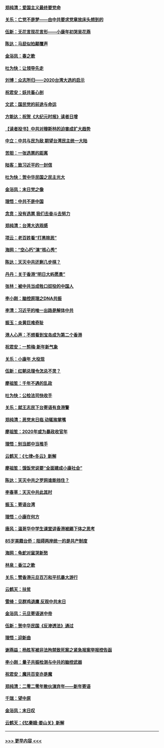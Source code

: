 #### [郑纯清：爱国主义最终要党命](../pages/nsc993/n11802197.md?t=01190411) 
#### [关乐：亡党不是梦——由中共要求党章放床头想到的](../pages/nsc993/n11802156.md?t=01190411) 
#### [伍新：无花言现花言形——小康年初哭吴花燕](../pages/nsc993/n11800044.md?t=01190411) 
#### [陈达：马屁似拍颠覆声](../pages/nsc993/n11800010.md?t=01190411) 
#### [金浴凤：春之歌](../pages/nsc993/n11797687.md?t=01190411) 
#### [吐为快：让领导先走](../pages/nsc993/n11797512.md?t=01190411) 
#### [刘博：众志所归——2020台湾大选的启示](../pages/nsc993/n11796878.md?t=01190411) 
#### [祝君安：妖共畜心剖](../pages/nsc993/n11794273.md?t=01190411) 
#### [文武：国民党的前途与命运](../pages/nsc993/n11794198.md?t=01190411) 
#### [方能达：祝贺《大纪元时报》读者日增](../pages/nsc993/n11793807.md?t=01190411) 
#### [【读者投书】中共对穆斯林的迫害成扩大趋势](../pages/nsc993/n11791371.md?t=01190411) 
#### [中立：中共与民为敌 期望台湾民主统一大陆](../pages/nsc993/n11790392.md?t=01190411) 
#### [苦胆：一张选票的距离](../pages/nsc993/n11788914.md?t=01190411) 
#### [陆客：致习近平的一封信](../pages/nsc993/n11788867.md?t=01190411) 
#### [吐为快：贺中华民国之民主光大](../pages/nsc993/n11788618.md?t=01190411) 
#### [金浴凤：末日党之像](../pages/nsc993/n11787475.md?t=01190411) 
#### [理悟：中共不是中国](../pages/nsc993/n11787463.md?t=01190411) 
#### [念贲：没有选票  我们去奋斗去努力](../pages/nsc993/n11787398.md?t=01190411) 
#### [郑纯清：台湾大选观感](../pages/nsc993/n11786210.md?t=01190411) 
#### [项云：老百姓看“打黑除恶”](../pages/nsc993/n11785398.md?t=01190411) 
#### [海网：“空心朽”演“核心秀”](../pages/nsc993/n11783874.md?t=01190411) 
#### [陈达：天灭中共还剩几步棋？](../pages/nsc993/n11783719.md?t=01190411) 
#### [丹丹：关于香港“明日大屿愿景”](../pages/nsc993/n11783273.md?t=01190411) 
#### [张林：被中共当成牲口奴役的中国人](../pages/nsc993/n11782397.md?t=01190411) 
#### [李小刚：脑控原理之DNA共振](../pages/nsc993/n11780962.md?t=01190411) 
#### [李清：习近平的唯一出路是解体中共](../pages/nsc993/n11780866.md?t=01190411) 
#### [振玉：炎黄巨难奇耻](../pages/nsc993/n11779632.md?t=01190411) 
#### [港人心声：不想看到宝岛成为第二个香港](../pages/nsc993/n11778817.md?t=01190411) 
#### [祝君安：一剪梅‧新年新气象](../pages/nsc993/n11776340.md?t=01190411) 
#### [关乐：小康年 大役现](../pages/nsc993/n11774213.md?t=01190411) 
#### [伍新：红朝总理令怎总不灵？](../pages/nsc993/n11770813.md?t=01190411) 
#### [廖祖笙：千年不遇的乱政](../pages/nsc993/n11770373.md?t=01190411) 
#### [吐为快：公检法司快收手](../pages/nsc993/n11770359.md?t=01190411) 
#### [关乐：就王志民下台寄语有良港警](../pages/nsc993/n11769903.md?t=01190411) 
#### [郑纯清：恶党末日临 动辄挨掌嘴](../pages/nsc993/n11769356.md?t=01190411) 
#### [廖祖笙：2020年或为暴政收官年](../pages/nsc993/n11768216.md?t=01190411) 
#### [理悟：别当郎中当推手](../pages/nsc993/n11768243.md?t=01190411) 
#### [云鹤天：《七律▪冬云》新解](../pages/nsc993/n11768204.md?t=01190411) 
#### [廖祖笙：饿饭党说要“全面建成小康社会”](../pages/nsc993/n11767482.md?t=01190411) 
#### [陈达：天灭中共之罗网谁能挡住？](../pages/nsc993/n11767465.md?t=01190411) 
#### [李春草：天灭中共此其时](../pages/nsc993/n11767452.md?t=01190411) 
#### [振玉：寄语台湾](../pages/nsc993/n11767432.md?t=01190411) 
#### [理悟：小康在何方](../pages/nsc993/n11767394.md?t=01190411) 
#### [唐风：温哥华中学生课堂讲香港被踢下体之思考](../pages/nsc993/n11766848.md?t=01190411) 
#### [85岁美籍台侨：阻碍两岸统一的是共产制度](../pages/nsc993/n11765043.md?t=01190411) 
#### [海网：龟蛇对鼠哭新愁](../pages/nsc993/n11764895.md?t=01190411) 
#### [林泉：香江之歌](../pages/nsc993/n11764415.md?t=01190411) 
#### [关乐：赞香港元旦百万和平抗暴大游行](../pages/nsc993/n11764382.md?t=01190411) 
#### [云鹤天：扶贫](../pages/nsc993/n11764245.md?t=01190411) 
#### [雪绮：见群鸡退鹰  反观中共末日](../pages/nsc993/n11762112.md?t=01190411) 
#### [金浴凤：元旦寄语迷中帝](../pages/nsc993/n11761788.md?t=01190411) 
#### [伍新：贺中华民国《反渗透法》通过](../pages/nsc993/n11761994.md?t=01190411) 
#### [理悟：迎新曲](../pages/nsc993/n11761152.md?t=01190411) 
#### [谢燕益：杨胜军被非法拘禁致死案之紧急报案举报控告函](../pages/nsc993/n11756134.md?t=01190411) 
#### [李小刚：量子共振检测与中共的脑控武器](../pages/nsc993/n11754518.md?t=01190411) 
#### [祝君安：魔共百变亦是魔](../pages/nsc993/n11754469.md?t=01190411) 
#### [郑纯清：二零二零年散伙演弃年——新年寄语](../pages/nsc993/n11754195.md?t=01190411) 
#### [千瑞：望中原](../pages/nsc993/n11754159.md?t=01190411) 
#### [金浴凤：末日叹](../pages/nsc993/n11752359.md?t=01190411) 
#### [云鹤天：《忆秦娥‧娄山关》新解](../pages/nsc993/n11752348.md?t=01190411) 

----
#### [ >>> 更早内容 <<< ](../indexes/nsc993-earlier.md)
